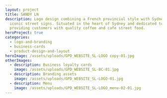 ```yaml
---
layout: project
title: SANDY LN
description: Logo design combining a French provincial style with Sydney’s
  iconic street signs. Situated in the heart of Sydney and dedicated to
  providing customers with quality coffee and cafe street food.
heroProject: true
categories:
  - logo-and-branding
  - business-cards
  - product-design-and-layout
heroImage: /assets/uploads/GPD_WEBSITE_SL-LOGO copy-01.jpg
otherImages:
  - description: Business loyalty cards
    image: /assets/uploads/GPD_WEBSITE_SL-BC-01.jpg
  - description: Branding assets
    image: /assets/uploads/GPD_WEBSITE_SL-LOGO-01.jpg
  - description: Menu
    image: /assets/uploads/GPD_WEBSITE_SL-LOGO_menu-02-01.jpg
---
```

